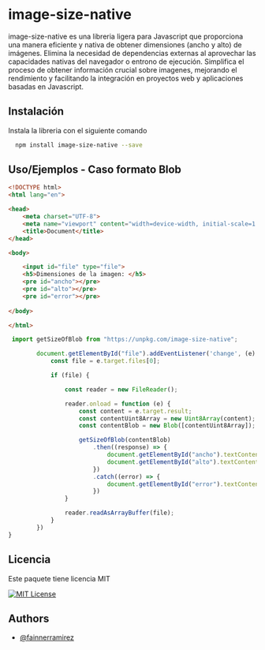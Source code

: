 
# image-size-native

image-size-native es una libreria ligera para Javascript que proporciona una manera eficiente y nativa de obtener dimensiones (ancho y alto) de imágenes. Elimina la necesidad de dependencias externas al aprovechar las capacidades nativas del navegador o entrono de ejecución. Simplifica el proceso de obtener información crucial sobre imagenes, mejorando el rendimiento y facilitando la integración en proyectos web y aplicaciones basadas en Javascript.






## Instalación

Instala la libreria con el siguiente comando

```bash
  npm install image-size-native --save
```
    
## Uso/Ejemplos - Caso formato Blob

```html
<!DOCTYPE html>
<html lang="en">

<head>
    <meta charset="UTF-8">
    <meta name="viewport" content="width=device-width, initial-scale=1.0">
    <title>Document</title>
</head>

<body>

    <input id="file" type="file">
    <h5>Dimensiones de la imagen: </h5>
    <pre id="ancho"></pre>
    <pre id="alto"></pre>
    <pre id="error"></pre>
    
</body>

</html>
```

```javascript
 import getSizeOfBlob from "https://unpkg.com/image-size-native";

        document.getElementById("file").addEventListener('change', (e) => {
            const file = e.target.files[0];

            if (file) {

                const reader = new FileReader();

                reader.onload = function (e) {
                    const content = e.target.result;
                    const contentUint8Array = new Uint8Array(content);
                    const contentBlob = new Blob([contentUint8Array]);

                    getSizeOfBlob(contentBlob)
                        .then((response) => {
                            document.getElementById("ancho").textContent = "ancho: " + response.width;
                            document.getElementById("alto").textContent = "alto: " +  response.height;
                        })
                        .catch((error) => {
                            document.getElementById("error").textContent = error;
                        })
                }

                reader.readAsArrayBuffer(file);
            }
        })
}   
```


## Licencia

Este paquete tiene licencia MIT

[![MIT License](https://img.shields.io/badge/License-MIT-green.svg)](https://choosealicense.com/licenses/mit/)



## Authors

- [@fainnerramirez](https://github.com/fainnerramirez)


